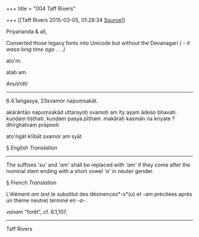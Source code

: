 +++
title = "004 Taff Rivers"

+++
[[Taff Rivers	2015-03-05, 01:28:34 [Source](https://groups.google.com/g/samskrita/c/-nTuC5zt0IY)]]





Priyananda & all,

  

Converted those legacy fonts into Unicode but without the Devanagari ( *- it wasa long time ago . . .)*

  

ato'm.

ataḥ am.

*AnuVritti*

****

6.4.1aṅgasya, 23svamor napuṃsakāt.

akārāntān napuṃsakād uttarayoḥ svamoḥ am ity ayam ādeśo bhavati. kuṇḍaṃ tiṣṭhati. kuṇḍaṃ paśya.pīṭham. makāraḥ kasmān na kriyate ? dhīrghatvaṃ prāpnoti

ato'ṅgāt klībāt svamor am syāt

§ *English Translation*

****

The suffixes *'su'* and *'am'* shall be replaced with *'am'* if they come after the nominal stem ending with a short vowel *'a'* in neuter gender.

§ *French Translation*

L'élément *am* (est le substitut des désinences*-s*(*u*) et *-am* précitées après un thème neutre) terminé en *-a-*.

*vanam* "forêt", cf. 6.1,107.

  

  

****

Taff Rivers

  

  

  

  

  

  

> 
> > 
> >   
> > 
> > 

